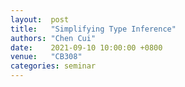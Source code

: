 ```yaml
--- 
layout:  post 
title:   "Simplifying Type Inference"
authors: "Chen Cui"
date:    2021-09-10 10:00:00 +0800
venue:   "CB308"
categories: seminar
--- 
```

